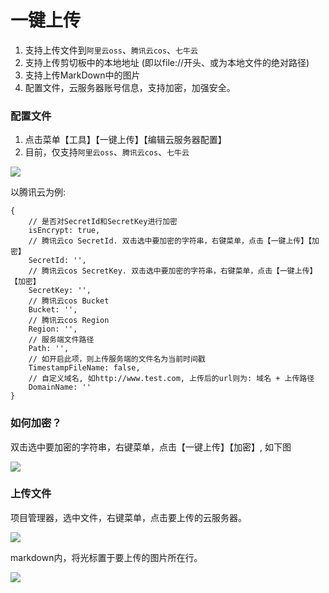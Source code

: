 # 一键上传

1. 支持上传文件到`阿里云oss`、`腾讯云cos`、`七牛云`
2. 支持上传剪切板中的本地地址 (即以file://开头、或为本地文件的绝对路径)
3. 支持上传MarkDown中的图片
4. 配置文件，云服务器账号信息，支持加密，加强安全。

### 配置文件

1. 点击菜单【工具】【一键上传】【编辑云服务器配置】
2. 目前，仅支持`阿里云oss`、`腾讯云cos`、`七牛云`

![](https://static-d2fe25e2-dc8e-446a-82d7-3694be1b150d.bspapp.com/release/编辑配置.png)

以腾讯云为例:
```
{
    // 是否对SecretId和SecretKey进行加密
    isEncrypt: true,
    // 腾讯云co SecretId. 双击选中要加密的字符串，右键菜单，点击【一键上传】【加密】
    SecretId: '',
    // 腾讯云cos SecretKey. 双击选中要加密的字符串，右键菜单，点击【一键上传】【加密】
    SecretKey: '',
    // 腾讯云cos Bucket
    Bucket: '',
    // 腾讯云cos Region
    Region: '',
    // 服务端文件路径
    Path: '',
    // 如开启此项，则上传服务端的文件名为当前时间戳
    TimestampFileName: false,
    // 自定义域名, 如http://www.test.com, 上传后的url则为: 域名 + 上传路径
    DomainName: ''
}
```

### 如何加密？

双击选中要加密的字符串，右键菜单，点击【一键上传】【加密】, 如下图

![](https://static-d2fe25e2-dc8e-446a-82d7-3694be1b150d.bspapp.com/release/加密.png)

### 上传文件

项目管理器，选中文件，右键菜单，点击要上传的云服务器。

![](https://static-d2fe25e2-dc8e-446a-82d7-3694be1b150d.bspapp.com/release/上传图片2.png)

markdown内，将光标置于要上传的图片所在行。

![](https://static-d2fe25e2-dc8e-446a-82d7-3694be1b150d.bspapp.com/release/上传图片1.png)
